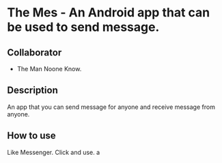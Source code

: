 # The Mes - An Android app that can be used to send message.

## Collaborator
- The Man Noone Know.

## Description
An app that you can send message for anyone and receive message from anyone.

## How to use
Like Messenger. Click and use.
a
